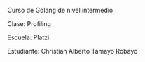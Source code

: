 Curso de Golang de nivel intermedio

Clase: Profiling

Escuela: Platzi

Estudiante: Christian Alberto Tamayo Robayo